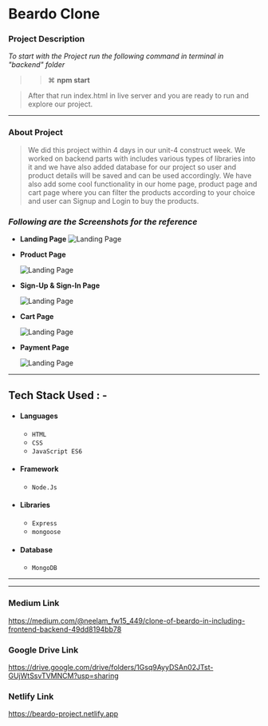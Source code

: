 # Beardo Clone

### Project Description

_To start with the Project run the following command in terminal in "backend" folder_

> > ⌘ **npm start**

> After that run index.html in live server and you are ready to run and explore our project.

---
### About Project

> We did this project within 4 days in our unit-4 construct week. We worked on backend parts with includes various types of libraries into it and we have also added database for our project so user and product details will be saved and can be used accordingly. We have also add some cool functionality in our home page, product page and cart page where you can filter the products according to your choice and user can Signup and Login to buy the products.


### _Following are the Screenshots for the reference_

- **Landing Page**
  ![Landing Page](https://miro.medium.com/max/1400/1*Zuwc_r5ReiIC3-obVc3RWw.jpeg)

- **Product Page**

  ![Landing Page](https://miro.medium.com/max/1400/1*S3T0tSTZCrZlOhspFJZSWw.jpeg)


- **Sign-Up & Sign-In Page**

  ![Landing Page](https://miro.medium.com/max/1400/1*6x8JMbVZWqQyU9vub9Reyg.jpeg)


- **Cart Page**

  ![Landing Page](https://miro.medium.com/max/875/0*qy8KRtpzkNYaFZ1N.png)

- **Payment Page**

  ![Landing Page](https://miro.medium.com/max/875/0*ZP_AX1On72rY4QQN.png)

---



## Tech Stack Used : -

- #### Languages
  - `HTML`
  - `CSS`
  - `JavaScript ES6`
- #### Framework
  - `Node.Js`
- #### Libraries
  - `Express`
  - `mongoose`
- #### Database
  - `MongoDB`

---


---

### Medium Link

https://medium.com/@neelam_fw15_449/clone-of-beardo-in-including-frontend-backend-49dd8194bb78

### Google Drive Link

https://drive.google.com/drive/folders/1Gsq9AyyDSAn02JTst-GUjWtSsvTVMNCM?usp=sharing


### Netlify Link
https://beardo-project.netlify.app

